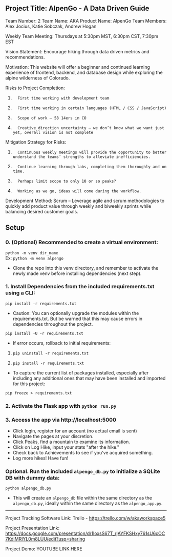 ## Project Title: AlpenGo - A Data Driven Guide

Team Number: 2
Team Name: AKA
Product Name: AlpenGo
Team Members: Alex Jocius, Katie Sobczak, Andrew Hogan

Weekly Team Meeting: Thursdays at 5:30pm MST, 6:30pm CST, 7:30pm EST

Vision Statement: Encourage hiking through data driven metrics and recommendations.

Motivation: This website will offer a beginner and continued learning experience of frontend, backend, and database design while exploring the alpine wilderness of Colorado.

Risks to Project Completion: 
1.       First time working with development team
2.       First time working in certain languages (HTML / CSS / JavaScript)
3.       Scope of work – 58 14ers in CO
4.       Creative direction uncertainty – we don’t know what we want just yet, overall vision is not complete
Mitigation Strategy for Risks: 
1.       Continuous weekly meetings will provide the opportunity to better understand the teams’ strengths to alleviate inefficiencies.
2.       Continue learning through labs, completing them thoroughly and on time.
3.       Perhaps limit scope to only 10 or so peaks?
4.       Working as we go, ideas will come during the workflow. 

Development Method: Scrum – Leverage agile and scrum methodologies to quickly add product value through weekly and biweekly sprints while balancing desired customer goals.

## Setup
### 0. (Optional) Recommended to create a virtual environment:

`python -m venv dir_name`    
Ex: `python -m venv alpengo`
* Clone the repo into this venv directory, and remember to activate the newly made venv before installing dependencies (next step).

### 1. Install Dependencies from the included requirements.txt using a CLI:

`pip install -r requirements.txt`
* Caution: You can optionally upgrade the modules within the requirements.txt. But be warned that this may cause errors in dependencies throughout the project.    

`pip install -U -r requirements.txt`    

* If error occurs, rollback to initial requirements:    

1. `pip uninstall -r requirements.txt`    

2. `pip install -r requirements.txt`    

* To capture the current list of packages installed, especially after including any additional ones that may have been installed and imported for this project:    

`pip freeze > requirements.txt`

### 2. Activate the Flask app with `python run.py`

### 3. Access the app via http://localhost:5000

* Click login, register for an account (no actual email is sent)
* Navigate the pages at your discretion.
* Click Peaks, find a mountain to examine its information.
* Click on Log Hike, input your stats "after the hike."
* Check back to Achievements to see if you've acquired something.
* Log more hikes! Have fun!

### Optional. Run the included `alpengo_db.py` to initialize a SQLite DB with dummy data:

`python alpengo_db.py`
* This will create an `alpengo_db` file within the same directory as the `alpengo_db.py`, ideally within the same directory as the `alpengo_app.py`.

---


Project Tracking Software Link: Trello - https://trello.com/w/akaworkspace5

Project Presentation Link: https://docs.google.com/presentation/d/1IoxsS67T_rjAYFKSHxy761sU6cOC7KdIMRlYL0m8LUU/edit?usp=sharing

Project Demo: YOUTUBE LINK HERE
